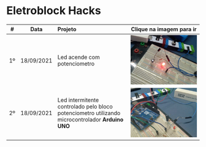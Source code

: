 # Eletroblock Hacks

| # | Data | Projeto | Clique na imagem para ir |
| :-: | :-: | :- | :-: |
| 1º | 18/09/2021 | Led acende com potenciometro | [![hack-1](hack-1/thumb.jpeg)](hack-1) |
| 2º | 18/09/2021 | Led intermitente controlado pelo bloco potenciometro utilizando microcontrolador **Arduino UNO**| [![hack-2](hack-2/thumb.jpeg)](hack-2) | 
